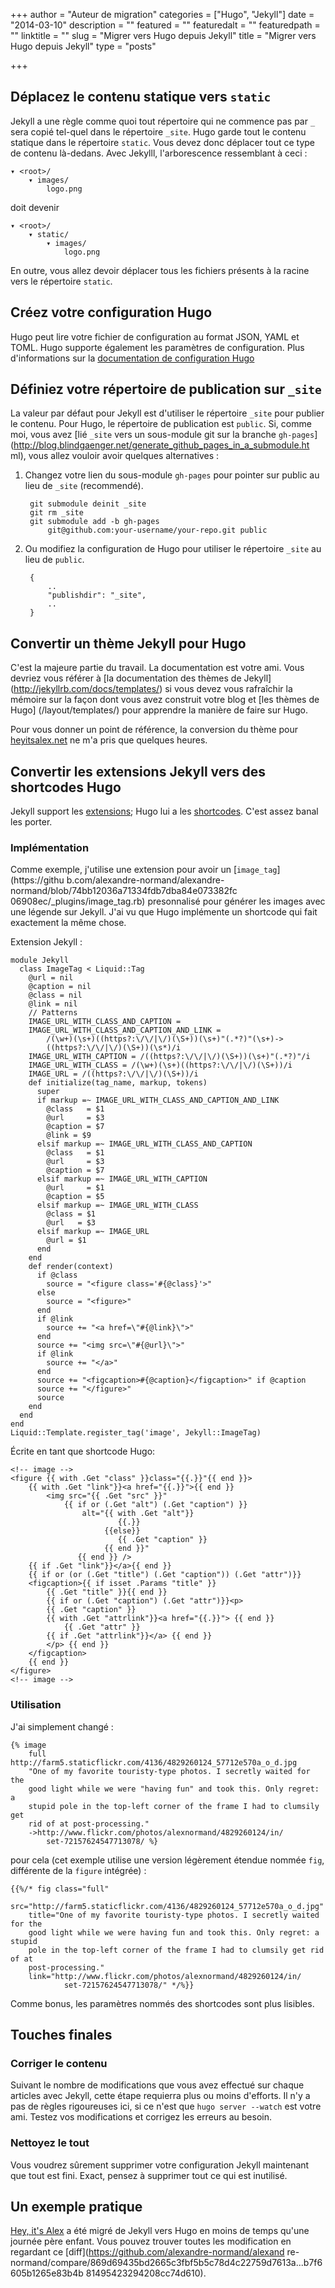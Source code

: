 +++
author = "Auteur de migration"
categories = ["Hugo", "Jekyll"]
date = "2014-03-10"
description = ""
featured = ""
featuredalt = ""
featuredpath = ""
linktitle = ""
slug = "Migrer vers Hugo depuis Jekyll"
title = "Migrer vers Hugo depuis Jekyll"
type = "posts"

+++

## Déplacez le contenu statique vers `static`
Jekyll a une règle comme quoi tout répertoire qui ne commence pas par `_` sera
copié tel-quel dans le répertoire `_site`. Hugo garde tout le contenu statique
dans le répertoire `static`. Vous devez donc déplacer tout ce type de contenu
là-dedans. Avec Jekylll, l'arborescence ressemblant à ceci :

    ▾ <root>/
        ▾ images/
            logo.png
<!--more-->
doit devenir

    ▾ <root>/
        ▾ static/
            ▾ images/
                logo.png

En outre, vous allez devoir déplacer tous les fichiers présents à la racine vers
le répertoire `static`.

## Créez votre configuration Hugo
Hugo peut lire votre fichier de configuration au format JSON, YAML et TOML. Hugo
supporte également les paramètres de configuration. Plus d'informations sur la
[documentation de configuration Hugo](/overview/configuration/)

## Définiez votre répertoire de publication sur `_site`
La valeur par défaut pour Jekyll est d'utiliser le répertoire `_site` pour
publier le contenu. Pour Hugo, le répertoire de publication est `public`. Si,
comme moi, vous avez [lié `_site` vers un sous-module git sur la branche
`gh-pages`](http://blog.blindgaenger.net/generate_github_pages_in_a_submodule.ht
ml), vous allez vouloir avoir quelques alternatives :

1. Changez votre lien du sous-module `gh-pages` pour pointer sur public au lieu
de `_site` (recommendé).

        git submodule deinit _site
        git rm _site
        git submodule add -b gh-pages
            git@github.com:your-username/your-repo.git public

2. Ou modifiez la configuration de Hugo pour utiliser le répertoire `_site` au
lieu de `public`.

        {
            ..
            "publishdir": "_site",
            ..
        }

## Convertir un thème Jekyll pour Hugo
C'est la majeure partie du travail. La documentation est votre ami.
Vous devriez vous référer à [la documentation des thèmes de Jekyll]
(http://jekyllrb.com/docs/templates/) si vous devez vous rafraîchir la mémoire
sur la façon dont vous avez construit votre blog et [les thèmes de Hugo]
(/layout/templates/) pour apprendre la manière de faire sur Hugo.

Pour vous donner un point de référence, la conversion du thème pour
[heyitsalex.net](http://heyitsalex.net/) ne m'a pris que quelques heures.

## Convertir les extensions Jekyll vers des shortcodes Hugo
Jekyll support les [extensions](http://jekyllrb.com/docs/plugins/); Hugo lui a
les [shortcodes](/doc/shortcodes/). C'est assez banal les porter.

### Implémentation
Comme exemple, j'utilise une extension pour avoir un [`image_tag`](https://githu
b.com/alexandre-normand/alexandre-normand/blob/74bb12036a71334fdb7dba84e073382fc
06908ec/_plugins/image_tag.rb) presonnalisé pour générer les images avec une
légende sur Jekyll. J'ai vu que Hugo implémente un shortcode qui fait exactement
la même chose.

Extension Jekyll :
```
module Jekyll
  class ImageTag < Liquid::Tag
    @url = nil
    @caption = nil
    @class = nil
    @link = nil
    // Patterns
    IMAGE_URL_WITH_CLASS_AND_CAPTION =
    IMAGE_URL_WITH_CLASS_AND_CAPTION_AND_LINK =
        /(\w+)(\s+)((https?:\/\/|\/)(\S+))(\s+)"(.*?)"(\s+)->
        ((https?:\/\/|\/)(\S+))(\s*)/i
    IMAGE_URL_WITH_CAPTION = /((https?:\/\/|\/)(\S+))(\s+)"(.*?)"/i
    IMAGE_URL_WITH_CLASS = /(\w+)(\s+)((https?:\/\/|\/)(\S+))/i
    IMAGE_URL = /((https?:\/\/|\/)(\S+))/i
    def initialize(tag_name, markup, tokens)
      super
      if markup =~ IMAGE_URL_WITH_CLASS_AND_CAPTION_AND_LINK
        @class   = $1
        @url     = $3
        @caption = $7
        @link = $9
      elsif markup =~ IMAGE_URL_WITH_CLASS_AND_CAPTION
        @class   = $1
        @url     = $3
        @caption = $7
      elsif markup =~ IMAGE_URL_WITH_CAPTION
        @url     = $1
        @caption = $5
      elsif markup =~ IMAGE_URL_WITH_CLASS
        @class = $1
        @url   = $3
      elsif markup =~ IMAGE_URL
        @url = $1
      end
    end
    def render(context)
      if @class
        source = "<figure class='#{@class}'>"
      else
        source = "<figure>"
      end
      if @link
        source += "<a href=\"#{@link}\">"
      end
      source += "<img src=\"#{@url}\">"
      if @link
        source += "</a>"
      end
      source += "<figcaption>#{@caption}</figcaption>" if @caption
      source += "</figure>"
      source
    end
  end
end
Liquid::Template.register_tag('image', Jekyll::ImageTag)
```

Écrite en tant que shortcode Hugo:
```
<!-- image -->
<figure {{ with .Get "class" }}class="{{.}}"{{ end }}>
    {{ with .Get "link"}}<a href="{{.}}">{{ end }}
        <img src="{{ .Get "src" }}"
            {{ if or (.Get "alt") (.Get "caption") }}
                alt="{{ with .Get "alt"}}
                        {{.}}
                     {{else}}
                        {{ .Get "caption" }}
                     {{ end }}"
               {{ end }} />
    {{ if .Get "link"}}</a>{{ end }}
    {{ if or (or (.Get "title") (.Get "caption")) (.Get "attr")}}
    <figcaption>{{ if isset .Params "title" }}
        {{ .Get "title" }}{{ end }}
        {{ if or (.Get "caption") (.Get "attr")}}<p>
        {{ .Get "caption" }}
        {{ with .Get "attrlink"}}<a href="{{.}}"> {{ end }}
            {{ .Get "attr" }}
        {{ if .Get "attrlink"}}</a> {{ end }}
        </p> {{ end }}
    </figcaption>
    {{ end }}
</figure>
<!-- image -->
```

### Utilisation
J'ai simplement changé :
```
{% image
    full http://farm5.staticflickr.com/4136/4829260124_57712e570a_o_d.jpg
    "One of my favorite touristy-type photos. I secretly waited for the
    good light while we were "having fun" and took this. Only regret: a
    stupid pole in the top-left corner of the frame I had to clumsily get
    rid of at post-processing."
    ->http://www.flickr.com/photos/alexnormand/4829260124/in/
        set-72157624547713078/ %}
```

pour cela (cet exemple utilise une version légèrement étendue nommée `fig`,
différente de la `figure` intégrée) :

```
{{%/* fig class="full"
    src="http://farm5.staticflickr.com/4136/4829260124_57712e570a_o_d.jpg"
    title="One of my favorite touristy-type photos. I secretly waited for the
    good light while we were having fun and took this. Only regret: a stupid
    pole in the top-left corner of the frame I had to clumsily get rid of at
    post-processing."
    link="http://www.flickr.com/photos/alexnormand/4829260124/in/
            set-72157624547713078/" */%}}
```
Comme bonus, les paramètres nommés des shortcodes sont plus lisibles.

## Touches finales
### Corriger le contenu
Suivant le nombre de modifications que vous avez effectué sur chaque articles
avec Jekyll, cette étape requierra plus ou moins d'efforts. Il n'y a pas de
règles rigoureuses ici, si ce n'est que `hugo server --watch` est votre ami.
Testez vos modifications et corrigez les erreurs au besoin.

### Nettoyez le tout
Vous voudrez sûrement supprimer votre configuration Jekyll maintenant que tout
est fini. Exact, pensez à supprimer tout ce qui est inutilisé.

## Un exemple pratique
[Hey, it's Alex](http://heyitsalex.net/) a été migré de Jekyll vers Hugo en
moins de temps qu'une journée père enfant. Vous pouvez trouver toutes les
modification en regardant ce [diff](https://github.com/alexandre-normand/alexand
re-normand/compare/869d69435bd2665c3fbf5b5c78d4c22759d7613a...b7f6605b1265e83b4b
81495423294208cc74d610).
